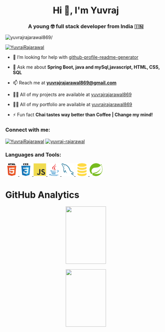 <h1 align="center">Hi 👋, I'm Yuvraj</h1>

<h3 align="center">A young 🤓 full stack developer from India 🇮🇳</h3>
<p align="left"> <img src=https://komarev.com/ghpvc/?username=yuvrajrajarawal869 alt=yuvrajrajarawal869/> </p>

<p align="left"> <a href="https://twitter.com/YuvrajRajarawal" target="blank"><img src="https://img.shields.io/twitter/follow/YuvrajRajarawal?logo=twitter&style=for-the-badge" alt="YuvrajRajarawal" /></a> </p>


- 🤔 I’m looking for help with [github-profile-readme-generator](https://github.com/yuvrajrajarawal869/github-profile-readme-generator)

- 💬 Ask me about **Spring Boot, java and mySql,javascript, HTML, CSS, SQL**

- 📫 Reach me at **yuvrajrajarawal869@gmail.com**

- 👨‍💻 All of my projects are available at [yuvrajrajarawal869](https://yuvrajrajarawal869.github.io)

- 👨‍💻 All of my portfolio are available at [yuvrajrajarawal869](https://yuvrajrajarawal869.github.io/)

- ⚡ Fun fact **Chai tastes way better than Coffee | Change my mind!**


<h3 align="left">Connect with me:</h3>
<p align="left">

<a href="https://twitter.com/YuvrajRajarawal" target="blank"><img align="center" src="https://cdn.jsdelivr.net/npm/simple-icons@3.0.1/icons/twitter.svg" alt="YuvrajRajarawal" height="30" width="40" /></a>
<a href="https://linkedin.com/in/yuvraj-rajarawal" target="blank"><img align="center" src="https://cdn.jsdelivr.net/npm/simple-icons@3.0.1/icons/linkedin.svg" alt="yuvraj-rajarawal" height="30" width="40" /></a>
</p>


<!-- BLOG-POST-LIST:START -->

<!-- BLOG-POST-LIST:END -->

<h3 align="left">Languages and Tools:</h3>
<p align="left">
    <a href="https://www.w3.org/html/" target="_blank"> <img src="https://raw.githubusercontent.com/devicons/devicon/master/icons/html5/html5-original-wordmark.svg" alt="html5" width="40" height="40"/> </a>
    <a href="https://www.w3schools.com/css/" target="_blank"> <img src="https://raw.githubusercontent.com/devicons/devicon/master/icons/css3/css3-original-wordmark.svg" alt="css3" width="40" height="40"/> </a>
    <a href="https://developer.mozilla.org/en-US/docs/Web/JavaScript" target="_blank"> <img src="https://raw.githubusercontent.com/devicons/devicon/master/icons/javascript/javascript-original.svg" alt="javascript" width="40" height="40"/> </a> 
    <a href="https://developer.mozilla.org/en-US/docs/Web/JavaScript" target="_blank"> <img src="https://raw.githubusercontent.com/devicons/devicon/master/icons/java/java-original.svg" alt="java" width="40" height="40"/> </a>
    <a href="https://developer.mozilla.org/en-US/docs/Web/JavaScript" target="_blank"> <img src="https://raw.githubusercontent.com/devicons/devicon/master/icons/MySQL/MySQL-original.svg" alt="MySQL" width="40" height="40"/> </a>
     <a href="https://developer.mozilla.org/en-US/docs/Web/JavaScript" target="_blank"> <img src="https://raw.githubusercontent.com/devicons/devicon/master/icons/SQL/SQL-original.svg" alt="SQL" width="40" height="40"/> </a>
     <a href="https://developer.mozilla.org/en-US/docs/Web/JavaScript" target="_blank"> <img src="https://raw.githubusercontent.com/devicons/devicon/master/icons/Spring/Spring-original.svg" alt="Spring" width="40" height="40"/> </a>
  </p>

 <h1 >GitHub Analytics</h1>

<p align="center"> <img width="50%px" height="180em" src="https://github-readme-stats.vercel.app/api?username=yuvrajrajarawal869&theme=buefy&show_icons=true" /> </p>

<p align="center">
    <img width="50%px" height="180em" src="https://github-readme-stats.vercel.app/api/top-langs/?username=yuvrajrajarawal869&theme=buefy&layout=compact" />
 </p>     
         
        
            
      
